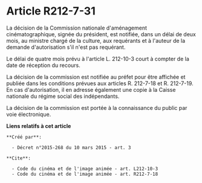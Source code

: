 # Article R212-7-31

La décision de la Commission nationale d'aménagement cinématographique, signée du président, est notifiée, dans un délai de
deux mois, au ministre chargé de la culture, aux requérants et à l'auteur de la demande d'autorisation s'il n'est pas
requérant. 

Le délai de quatre mois prévu à l'article L. 212-10-3 court à compter de la date de réception du recours. 

La décision de la commission est notifiée au préfet pour être affichée et publiée dans les conditions prévues aux articles R.
212-7-18 et R. 212-7-19. En cas d'autorisation, il en adresse également une copie à la Caisse nationale du régime social des
indépendants. 

La décision de la commission est portée à la connaissance du public par voie électronique.

**Liens relatifs à cet article**

	**Créé par**:

	  - Décret n°2015-268 du 10 mars 2015 - art. 3

	**Cite**:

	  - Code du cinéma et de l'image animée - art. L212-10-3
	  - Code du cinéma et de l'image animée - art. R212-7-18
